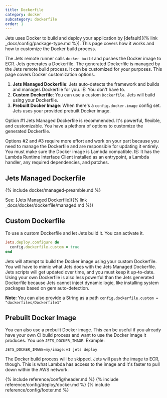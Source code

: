 ```yaml
---
title: Dockerfile
category: docker
subcategory: dockerfile
order: 1
---
```


Jets uses Docker to build and deploy your application by [default]({% link _docs/config/package-type.md %}). This page covers how it works and how to customize the Docker build process.

The Jets remote runner calls `docker build` and pushes the Docker image to ECR. Jets generates a Dockerfile. The generated Dockerfile is managed by the Jets remote build process. It can be customized for your purposes. This page covers Docker customization options.

1. **Jets Managed Dockerfile**: Jets auto-detects the framework and builds and manages Dockerfile for you. IE: You don't have to.
2. **Custom Dockerfile**: You can use a custom `Dockerfile`. Jets will build using your Dockerfile.
3. **Prebuilt Docker Image**: When there's a `config.docker.image` config set. Jets uses your provided prebuilt Docker image.

Option #1 Jets Managed Dockerfile is recommended. It's powerful, flexible, and customizable. You have a plethora of options to customize the generated Dockerfile.

Options #2 and #3 require more effort and work on your part because you need to manage the Dockerfile and are responsible for updating it entirely. You must make sure the Docker image is Lambda compatible. IE: It has the Lambda Runtime Interface Client installed as an entrypoint, a Lambda handler, any required dependencies, and patches.

## Jets Managed Dockerfile

{% include docker/managed-preamble.md %}

See: [Jets Managed Dockerfile]({% link _docs/docker/dockerfile/managed.md %})

## Custom Dockerfile

To use a custom Dockerfile and let Jets build it. You can activate it.

```ruby
Jets.deploy.configure do
  config.dockerfile.custom = true
end
```

Jets will attempt to build the Docker image using your custom Dockerfile. You will have to mimic what Jets does with the Jets Managed Dockerfile. Jets scripts will get updated over time, and you must keep it up-to-date. Using your own Dockerfile is also less powerful than the Jets generated Dockerfile because Jets cannot inject dynamic logic, like installing system packages based on gem auto-detection.

**Note**: You can also provide a String as a path `config.dockerfile.custom = "dockerfiles/Dockerfile1"`

## Prebuilt Docker Image

You can also use a prebuilt Docker image. This can be useful if you already have your own CI build process and want to use the Docker image it produces. You use `JETS_DOCKER_IMAGE`. Example:

    JETS_DOCKER_IMAGE=my/image:v1 jets deploy

The Docker build process will be skipped. Jets will push the image to ECR, though. This is what Lambda has access to the image and it's faster to pull down within the AWS network.

{% include reference/config/header.md %}
{% include reference/config/deploy/docker.md %}
{% include reference/config/footer.md %}


